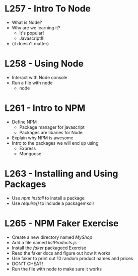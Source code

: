 # L257 - Intro To Node

* What is Node?
* Why are we learning it?
	* It's popular!
	* Javascript!!!
* (it doesn't matter)

# L258 - Using Node
* Interact with Node console
* Run a file with node
	* node <filename>
	
# L261 - Intro to NPM
* Define NPM
	* Package manager for javascript
	* Packages are libaries for Node
* Explain why NPM is awesome
* Intro to the packages we will end up using
	* Express
	* Mongoose
	
# L263 - Installing and Using Packages
* Use *npm install* to install a package
* Use *require()* to include a packagemkdir

# L265 - NPM Faker Exercise
* Create a new directory named *MyShop*
* Add a file named *listProducts.js*
* Install the *faker* packagecd Exercise
* Read the faker docs and figure out how it works
* Use faker to print out 10 random product names and prices
* DON'T CHEAT!
* Run the file with node to make sure it works